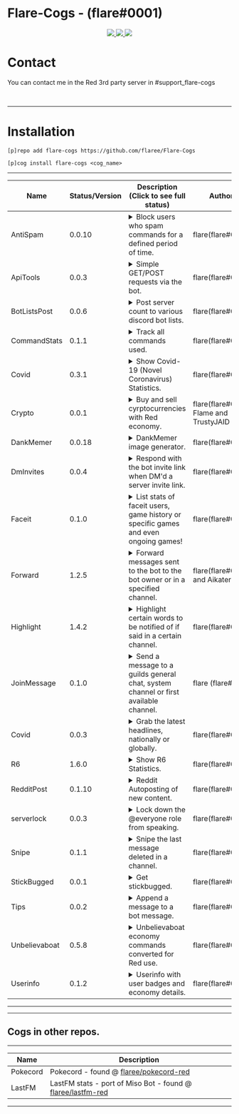 # Flare-Cogs - (flare#0001)
<p align="center">
  <a href="https://github.com/Cog-Creators/Red-DiscordBot/tree/V3/develop">
    <img src="https://img.shields.io/badge/Red%20DiscordBot-V3-red.svg">
    </a>
  <a href="https://github.com/Rapptz/discord.py">
    <img src="https://img.shields.io/badge/Discord.py-rewrite-blue.svg">
    </a>
  <a href="https://github.com/ambv/black">
    <img src="https://img.shields.io/badge/code%20style-black-000000.svg">
    </a>

</p>

# Contact
You can contact me in the Red 3rd party server in #support_flare-cogs

<br>

---


# Installation
`[p]repo add flare-cogs https://github.com/flaree/Flare-Cogs`

`[p]cog install flare-cogs <cog_name>`

---
| Name          | Status/Version   | Description (Click to see full status)                                                                                                                                                            | Authors                                 |
|---------------|------------------|---------------------------------------------------------------------------------------------------------------------------------------------------------------------------------------------------|-----------------------------------------|
| AntiSpam      | 0.0.10           | <details><summary>Block users who spam commands for a defined period of time.</summary>Block users who spam commands for a defined period of time..</details>                                     | flare(flare#0001)                       |
| ApiTools      | 0.0.3            | <details><summary>Simple GET/POST requests via the bot.</summary></details>                                                                                                                       | flare(flare#0001)                       |
| BotListsPost  | 0.0.6            | <details><summary>Post server count to various discord bot lists.</summary></details>                                                                                                             | flare(flare#0001)                       |
| CommandStats  | 0.1.1            | <details><summary>Track all commands used.</summary>Track all commands used globally, guild wise and during the current session.</details>                                                        | flare(flare#0001)                       |
| Covid         | 0.3.1            | <details><summary>Show Covid-19 (Novel Coronavirus) Statistics.</summary>List stats of Covid-19 (Novel Coronavirus), global or countrywise!</details>                                             | flare(flare#0001)                       |
| Crypto        | 0.0.1            | <details><summary>Buy and sell cyrptocurrencies with Red economy.</summary>Buy and sell cryptocurrencies with Red economy.</details>                                                              | flare(flare#0001), Flame and TrustyJAID |
| DankMemer     | 0.0.18           | <details><summary>DankMemer image generator.</summary>DankMemer's image generation commands.</details>                                                                                            | flare(flare#0001)                       |
| DmInvites     | 0.0.4            | <details><summary>Respond with the bot invite link when DM'd a server invite link.</summary>Respond with the bots invite link if the bot recieves a message containing a server invite.</details> | flare(flare#0001)                       |
| Faceit        | 0.1.0            | <details><summary>List stats of faceit users, game history or specific games and even ongoing games!</summary></details>                                                                          | flare(flare#0001)                       |
| Forward       | 1.2.5            | <details><summary>Forward messages sent to the bot to the bot owner or in a specified channel.</summary></details>                                                                                | flare(flare#0001) and Aikaterna         |
| Highlight     | 1.4.2            | <details><summary>Highlight certain words to be notified of if said in a certain channel.</summary></details>                                                                                     | flare(flare#0001)                       |
| JoinMessage   | 0.1.0            | <details><summary>Send a message to a guilds general chat, system channel or first available channel.</summary></details>                                                                         | flare (flare#0001)                      |
| Covid         | 0.0.3            | <details><summary>Grab the latest headlines, nationally or globally.</summary>Grab breaking headline around the world!</details>                                                                  | flare(flare#0001)                       |
| R6            | 1.6.0            | <details><summary>Show R6 Statistics.</summary>List R6 Statistics from seasons, individual operators, all operators and more!</details>                                                           | flare(flare#0001)                       |
| RedditPost    | 0.1.10           | <details><summary>Reddit Autoposting of new content.</summary></details>                                                                                                                          | flare(flare#0001)                       |
| serverlock    | 0.0.3            | <details><summary>Lock down the @everyone role from speaking.</summary>Lock the @everyone role from speaking, reacting etc. Will restore previous permissions.</details>                          | flare(flare#0001)                       |
| Snipe         | 0.1.1            | <details><summary>Snipe the last message deleted in a channel.</summary>Snipe command converted to Red, get the last message deleted in a channel.</details>                                      | flare(flare#0001)                       |
| StickBugged   | 0.0.1            | <details><summary>Get stickbugged.</summary></details>                                                                                                                                            | flare(flare#0001)                       |
| Tips          | 0.0.2            | <details><summary>Append a message to a bot message.</summary>Randomly apply a tip message to a bot message randomly.</details>                                                                   | flare(flare#0001)                       |
| Unbelievaboat | 0.5.8            | <details><summary>Unbelievaboat economy commands converted for Red use.</summary>Unbelievaboat economy commands converted for Red use..</details>                                                 | flare(flare#0001)                       |
| Userinfo      | 0.1.2            | <details><summary>Userinfo with user badges and economy details.</summary>Show a users normal userinfo + their badges and shared servers and bank stuff.</details>                                | flare(flare#0001)                       |
---



---
## Cogs in other repos.
---
| Name | Description
| --- | --- |
| Pokecord | Pokecord - found @ [flaree/pokecord-red](https://github.com/flaree/pokecord-red) |
| LastFM | LastFM stats - port of Miso Bot - found @ [flaree/lastfm-red](https://github.com/flaree/lastfm-red) |


---
